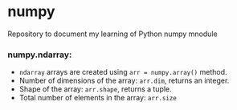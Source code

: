 # numpy
Repository to document my learning of Python numpy mnodule

### numpy.ndarray:
- `ndarray` arrays are created using `arr = numpy.array()` method.
- Number of dimensions of the array: `arr.dim`, returns an integer.
- Shape of the array: `arr.shape`, returns a tuple.
- Total number of elements in the array: `arr.size`
